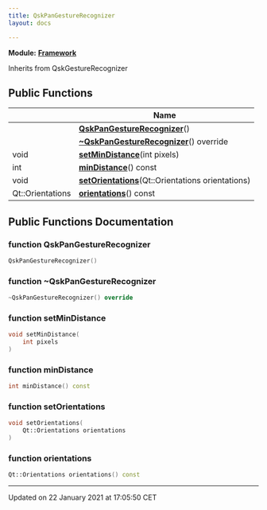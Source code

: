```yaml
---
title: QskPanGestureRecognizer
layout: docs

---
```



**Module:** **[Framework](/docs/modules/group___framework/)**



Inherits from QskGestureRecognizer

## Public Functions

|                | Name           |
| -------------- | -------------- |
| | **[QskPanGestureRecognizer](/docs/classes/class_qsk_pan_gesture_recognizer/#function-qskpangesturerecognizer)**() |
| | **[~QskPanGestureRecognizer](/docs/classes/class_qsk_pan_gesture_recognizer/#function-~qskpangesturerecognizer)**() override |
| void | **[setMinDistance](/docs/classes/class_qsk_pan_gesture_recognizer/#function-setmindistance)**(int pixels) |
| int | **[minDistance](/docs/classes/class_qsk_pan_gesture_recognizer/#function-mindistance)**() const |
| void | **[setOrientations](/docs/classes/class_qsk_pan_gesture_recognizer/#function-setorientations)**(Qt::Orientations orientations) |
| Qt::Orientations | **[orientations](/docs/classes/class_qsk_pan_gesture_recognizer/#function-orientations)**() const |

## Public Functions Documentation

### function QskPanGestureRecognizer

```cpp
QskPanGestureRecognizer()
```


### function ~QskPanGestureRecognizer

```cpp
~QskPanGestureRecognizer() override
```


### function setMinDistance

```cpp
void setMinDistance(
    int pixels
)
```


### function minDistance

```cpp
int minDistance() const
```


### function setOrientations

```cpp
void setOrientations(
    Qt::Orientations orientations
)
```


### function orientations

```cpp
Qt::Orientations orientations() const
```


-------------------------------

Updated on 22 January 2021 at 17:05:50 CET
